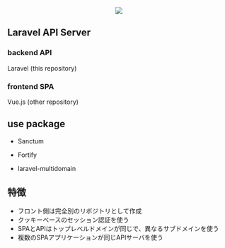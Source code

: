 <p align="center"><img src="https://avatars.githubusercontent.com/u/55846114?s=60&v=4"></p>

## Laravel API Server

### backend API

Laravel (this repository)

### frontend SPA

Vue.js (other repository)

## use package

* Sanctum
* Fortify

* laravel-multidomain

## 特徴

* フロント側は完全別のリポジトリとして作成
* クッキーベースのセッション認証を使う
* SPAとAPIはトップレベルドメインが同じで、異なるサブドメインを使う
* 複数のSPAアプリケーションが同じAPIサーバを使う
